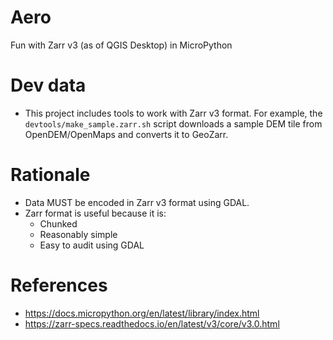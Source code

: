 # Aero

Fun with Zarr v3 (as of QGIS Desktop) in MicroPython

# Dev data

- This project includes tools to work with Zarr v3 format. For example, the `devtools/make_sample.zarr.sh` script downloads a sample DEM tile from OpenDEM/OpenMaps and converts it to GeoZarr.

# Rationale

- Data MUST be encoded in Zarr v3 format using GDAL.
- Zarr format is useful because it is:
  - Chunked
  - Reasonably simple
  - Easy to audit using GDAL

# References

- https://docs.micropython.org/en/latest/library/index.html
- https://zarr-specs.readthedocs.io/en/latest/v3/core/v3.0.html

